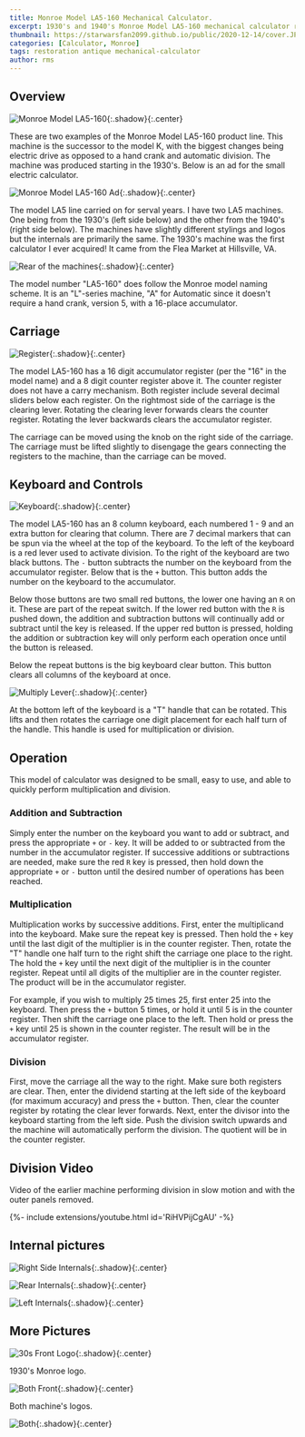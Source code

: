 ```yaml
---
title: Monroe Model LA5-160 Mechanical Calculator.
excerpt: 1930's and 1940's Monroe Model LA5-160 mechanical calculator repair, cover removal, functions, and basic operation.
thumbnail: https://starwarsfan2099.github.io/public/2020-12-14/cover.JPG
categories: [Calculator, Monroe]
tags: restoration antique mechanical-calculator
author: rms
---
```


## Overview 


![Monroe Model LA5-160](https://starwarsfan2099.github.io/public/2020-12-14/both_main.JPG){:.shadow}{:.center}


These are two examples of the Monroe Model LA5-160 product line. This machine is the successor to the model K, with the biggest changes being electric drive as opposed to a hand crank and automatic division. The machine was produced starting in the 1930's. Below is an ad for the small electric calculator. 


![Monroe Model LA5-160 Ad](https://starwarsfan2099.github.io/public/2020-12-14/ad.jpg){:.shadow}{:.center}


The model LA5 line carried on for serval years. I have two LA5 machines. One being from the 1930's (left side below) and the other from the 1940's (right side below). The machines have slightly different stylings and logos but the internals are primarily the same. The 1930's machine was the first calculator I ever acquired! It came from the Flea Market at Hillsville, VA. 


![Rear of the machines](https://starwarsfan2099.github.io/public/2020-12-14/back_both.JPG){:.shadow}{:.center}


The model number "LA5-160" does follow the Monroe model naming scheme. It is an "L"-series machine, "A" for Automatic since it doesn't require a hand crank, version 5, with a 16-place accumulator.

## Carriage


![Register](https://starwarsfan2099.github.io/public/2020-12-14/register.JPG){:.shadow}{:.center}


The model LA5-160 has a 16 digit accumulator register (per the "16" in the model name) and a 8 digit counter register above it. The counter register does not have a carry mechanism. Both register include several decimal sliders below each register. On the rightmost side of the carriage is the clearing lever. Rotating the clearing lever forwards clears the counter register. Rotating the lever backwards clears the accumulator register.

The carriage can be moved using the knob on the right side of the carriage. The carriage must be lifted slightly to disengage the gears connecting the registers to the machine, than the carriage can be moved. 

## Keyboard and Controls


![Keyboard](https://starwarsfan2099.github.io/public/2020-12-14/keyboard.JPG){:.shadow}{:.center}


The model LA5-160 has an 8 column keyboard, each numbered 1 - 9 and an extra button for clearing that column. There are 7 decimal markers that can be spun via the wheel at the top of the keyboard. To the left of the keyboard is a red lever used to activate division. To the right of the keyboard are two black buttons. The `-` button subtracts the number on the keyboard from the accumulator register. Below that is the `+` button. This button adds the number on the keyboard to the accumulator.

Below those buttons are two small red buttons, the lower one having an `R` on it. These are part of the repeat switch. If the lower red button with the `R` is pushed down, the addition and subtraction buttons will continually add or subtract until the key is released. If the upper red button is pressed, holding the addition or subtraction key will only perform each operation once until the button is released.

Below the repeat buttons is the big keyboard clear button. This button clears all columns of the keyboard at once. 


![Multiply Lever](https://starwarsfan2099.github.io/public/2020-12-14/multiply_flip.JPG){:.shadow}{:.center}


At the bottom left of the keyboard is a "T" handle that can be rotated. This lifts and then rotates the carriage one digit placement for each half turn of the handle. This handle is used for multiplication or division.

## Operation

This model of calculator was designed to be small, easy to use, and able to quickly perform multiplication and division. 

### Addition and Subtraction

Simply enter the number on the keyboard you want to add or subtract, and press the appropriate `+` or `-` key. It will be added to or subtracted from the number in the accumulator register. If successive additions or subtractions are needed, make sure the red `R` key is pressed, then hold down the appropriate `+` or `-` button until the desired number of operations has been reached. 

### Multiplication

Multiplication works by successive additions. First, enter the multiplicand into the keyboard. Make sure the repeat key is pressed. Then hold the `+` key until the last digit of the multiplier is in the counter register. Then, rotate the "T" handle one half turn to the right shift the carriage one place to the right. The hold the `+` key until the next digit of the multiplier is in the counter register. Repeat until all digits of the multiplier are in the counter register. The product will be in the accumulator register.

For example, if you wish to multiply 25 times 25, first enter 25 into the keyboard. Then press the `+` button 5 times, or hold it until 5 is in the counter register. Then shift the carriage one place to the left. Then hold or press the `+` key until 25 is shown in the counter register. The result will be in the accumulator register. 

### Division

First, move the carriage all the way to the right. Make sure both registers are clear. Then, enter the dividend starting at the left side of the keyboard (for maximum accuracy) and press the `+` button. Then, clear the counter register by rotating the clear lever forwards. Next, enter the divisor into the keyboard starting from the left side. Push the division switch upwards and the machine will automatically perform the division. The quotient will be in the counter register. 

## Division Video

Video of the earlier machine performing division in slow motion and with the outer panels removed.

<div>{%- include extensions/youtube.html id='RiHVPijCgAU' -%}</div>

## Internal pictures


![Right Side Internals](https://starwarsfan2099.github.io/public/2020-12-14/right_internals.JPG){:.shadow}{:.center}



![Rear Internals](https://starwarsfan2099.github.io/public/2020-12-14/rear_internals.JPG){:.shadow}{:.center}



![Left Internals](https://starwarsfan2099.github.io/public/2020-12-14/left_internals.JPG){:.shadow}{:.center}


## More Pictures


![30s Front Logo](https://starwarsfan2099.github.io/public/2020-12-14/30s_front.JPG){:.shadow}{:.center}


1930's Monroe logo.


![Both Front](https://starwarsfan2099.github.io/public/2020-12-14/both_front.JPG){:.shadow}{:.center}


Both machine's logos. 


![Both ](https://starwarsfan2099.github.io/public/2020-12-14/both.JPG){:.shadow}{:.center}
